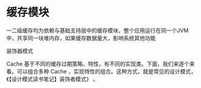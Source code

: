 # 缓存模块
 一二级缓存均为依赖与基础支持层中的缓存模块，整个应用运行在同一个JVM中，共享同一块堆内存，如果缓存数据量大，影响系统其他功能

装饰器模式

Cache 基于不同的缓存过期策略、特性，有不同的实现类。下面，我们来逐个来看。可以组合多种 Cache ，实现特性的组合。这种方式，就是常见的设计模式，《【设计模式读书笔记】装饰者模式》 。